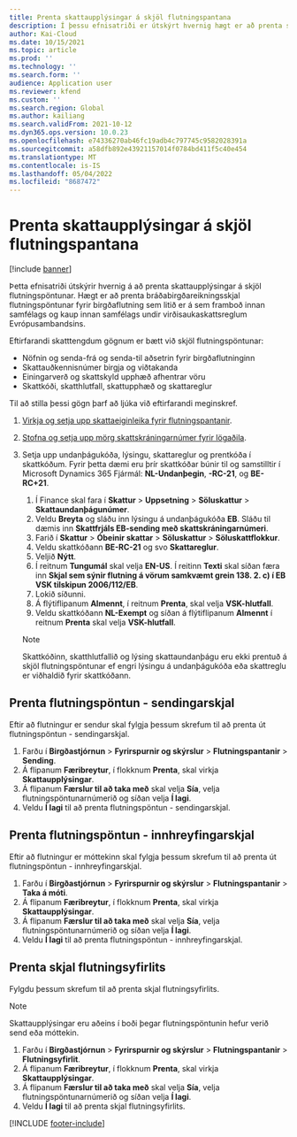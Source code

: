 ```yaml
---
title: Prenta skattaupplýsingar á skjöl flutningspantana
description: Í þessu efnisatriði er útskýrt hvernig hægt er að prenta skattaupplýsingarnar sem eru ákvarðaðar af skattaútreikningsþjónustunni á skjöl flutningspöntunar.
author: Kai-Cloud
ms.date: 10/15/2021
ms.topic: article
ms.prod: ''
ms.technology: ''
ms.search.form: ''
audience: Application user
ms.reviewer: kfend
ms.custom: ''
ms.search.region: Global
ms.author: kailiang
ms.search.validFrom: 2021-10-12
ms.dyn365.ops.version: 10.0.23
ms.openlocfilehash: e74336270ab46fc19adb4c797745c9582028391a
ms.sourcegitcommit: a58dfb892e43921157014f0784bd411f5c40e454
ms.translationtype: MT
ms.contentlocale: is-IS
ms.lasthandoff: 05/04/2022
ms.locfileid: "8687472"
---
```

# <a name="print-tax-information-on-transfer-order-documents"></a>Prenta skattaupplýsingar á skjöl flutningspantana

[!include [banner](../../includes/banner.md)]

Þetta efnisatriði útskýrir hvernig á að prenta skattaupplýsingar á skjöl flutningspöntunar. Hægt er að prenta bráðabirgðareikningsskjal flutningspöntunar fyrir birgðaflutning sem litið er á sem framboð innan samfélags og kaup innan samfélags undir virðisaukaskattsreglum Evrópusambandsins. 

Eftirfarandi skatttengdum gögnum er bætt við skjöl flutningspöntunar:

- Nöfnin og senda-frá og senda-til aðsetrin fyrir birgðaflutninginn
- Skattauðkennisnúmer birgja og viðtakanda
- Einingarverð og skattskyld upphæð afhentrar vöru
- Skattkóði, skatthlutfall, skattupphæð og skattareglur

Til að stilla þessi gögn þarf að ljúka við eftirfarandi meginskref.

1. [Virkja og setja upp skattaeiginleika fyrir flutningspantanir](tasks/Tax-feature-support-for-transfer-order.md).
2. [Stofna og setja upp mörg skattskráningarnúmer fyrir lögaðila](emea-multiple-vat-registration-numbers.md).
3. Setja upp undanþágukóða, lýsingu, skattareglur og prentkóða í skattkóðum. Fyrir þetta dæmi eru þrír skattkóðar búnir til og samstilltir í Microsoft Dynamics 365 Fjármál: **NL-Undanþegin**, **-RC-21**, og **BE-RC+21**.

    1. Í Finance skal fara í **Skattur** \> **Uppsetning** \> **Söluskattur** \> **Skattaundanþágunúmer**.
    2. Veldu **Breyta** og sláðu inn lýsingu á undanþágukóða **EB**. Sláðu til dæmis inn **Skattfrjáls EB-sending með skattskráningarnúmeri**.
    3. Farið í **Skattur** \> **Óbeinir skattar** \> **Söluskattur** \> **Söluskattflokkur**.
    4. Veldu skattkóðann **BE-RC-21** og svo **Skattareglur**.
    5. Veljið **Nýtt**.
    6. Í reitnum **Tungumál** skal velja **EN-US**. Í reitinn **Texti** skal síðan færa inn **Skjal sem sýnir flutning á vörum samkvæmt grein 138. 2. c) í EB VSK tilskipun 2006/112/EB**.
    7. Lokið síðunni.
    8. Á flýtiflipanum **Almennt**, í reitnum **Prenta**, skal velja **VSK-hlutfall**.
    8. Veldu skattkóðann **NL-Exempt** og síðan á flýtiflipanum **Almennt** í reitnum **Prenta** skal velja **VSK-hlutfall**.

    > [!NOTE] 
    > Skattkóðinn, skatthlutfallið og lýsing skattaundanþágu eru ekki prentuð á skjöl flutningspöntunar ef engri lýsingu á undanþágukóða eða skattreglu er viðhaldið fyrir skattkóðann.

## <a name="print-the-transfer-order---shipment-document"></a>Prenta flutningspöntun - sendingarskjal

Eftir að flutningur er sendur skal fylgja þessum skrefum til að prenta út flutningspöntun - sendingarskjal.

1. Farðu í **Birgðastjórnun** \> **Fyrirspurnir og skýrslur** \> **Flutningspantanir** \> **Sending**.
2. Á flipanum **Færibreytur**, í flokknum **Prenta**, skal virkja **Skattaupplýsingar**.
3. Á flipanum **Færslur til að taka með** skal velja **Sía**, velja flutningspöntunarnúmerið og síðan velja **Í lagi**.
4. Veldu **Í lagi** til að prenta flutningspöntun - sendingarskjal.

## <a name="print-the-transfer-order---receipt-document"></a>Prenta flutningspöntun - innhreyfingarskjal

Eftir að flutningur er móttekinn skal fylgja þessum skrefum til að prenta út flutningspöntun - innhreyfingarskjal.

1. Farðu í **Birgðastjórnun** \> **Fyrirspurnir og skýrslur** \> **Flutningspantanir** \> **Taka á móti**.
2. Á flipanum **Færibreytur**, í flokknum **Prenta**, skal virkja **Skattaupplýsingar**.
3. Á flipanum **Færslur til að taka með** skal velja **Sía**, velja flutningspöntunarnúmerið og síðan velja **Í lagi**.
4. Veldu **Í lagi** til að prenta flutningspöntun - innhreyfingarskjal.

## <a name="print-the-transfer-overview-document"></a>Prenta skjal flutningsyfirlits

Fylgdu þessum skrefum til að prenta skjal flutningsyfirlits.

> [!NOTE]
> Skattaupplýsingar eru aðeins í boði þegar flutningspöntunin hefur verið send eða móttekin.

1. Farðu í **Birgðastjórnun** \> **Fyrirspurnir og skýrslur** \> **Flutningspantanir** \> **Flutningsyfirlit**.
2. Á flipanum **Færibreytur**, í flokknum **Prenta**, skal virkja **Skattaupplýsingar**.
3. Á flipanum **Færslur til að taka með** skal velja **Sía**, velja flutningspöntunarnúmerið og síðan velja **Í lagi**.
4. Veldu **Í lagi** til að prenta skjal flutningsyfirlits.

[!INCLUDE [footer-include](../../includes/footer-banner.md)]
